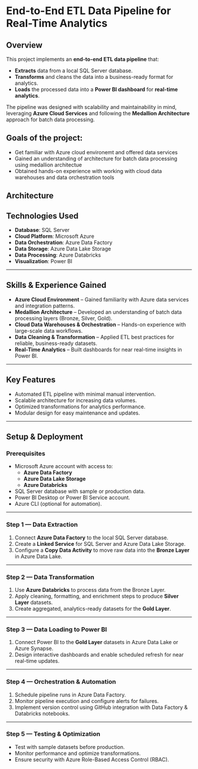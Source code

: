 # End-to-End ETL Data Pipeline for Real-Time Analytics

## **Overview**
This project implements an **end-to-end ETL data pipeline** that:
- **Extracts** data from a local SQL Server database.
- **Transforms** and cleans the data into a business-ready format for analytics.
- **Loads** the processed data into a **Power BI dashboard** for **real-time analytics**.

The pipeline was designed with scalability and maintainability in mind, leveraging **Azure Cloud Services** and following the **Medallion Architecture** approach for batch data processing.

## **Goals of the project:**
- Get familiar with Azure cloud environemt and offered data services
- Gained an understanding of architecture for batch data processing using medallion architectue
- Obtained hands-on experience with working with cloud data warehouses and data orchestration tools

## **Architecture**


    
## **Technologies Used**
- **Database**: SQL Server
- **Cloud Platform**: Microsoft Azure
- **Data Orchestration**: Azure Data Factory
- **Data Storage**: Azure Data Lake Storage
- **Data Processing**: Azure Databricks
- **Visualization**: Power BI

---

## **Skills & Experience Gained**
- **Azure Cloud Environment** – Gained familiarity with Azure data services and integration patterns.
- **Medallion Architecture** – Developed an understanding of batch data processing layers (Bronze, Silver, Gold).
- **Cloud Data Warehouses & Orchestration** – Hands-on experience with large-scale data workflows.
- **Data Cleaning & Transformation** – Applied ETL best practices for reliable, business-ready datasets.
- **Real-Time Analytics** – Built dashboards for near real-time insights in Power BI.

---

## **Key Features**
- Automated ETL pipeline with minimal manual intervention.
- Scalable architecture for increasing data volumes.
- Optimized transformations for analytics performance.
- Modular design for easy maintenance and updates.

---

## **Setup & Deployment**

### **Prerequisites**
- Microsoft Azure account with access to:
  - **Azure Data Factory**
  - **Azure Data Lake Storage**
  - **Azure Databricks**
- SQL Server database with sample or production data.
- Power BI Desktop or Power BI Service account.
- Azure CLI (optional for automation).

---

### **Step 1 — Data Extraction**
1. Connect **Azure Data Factory** to the local SQL Server database.
2. Create a **Linked Service** for SQL Server and Azure Data Lake Storage.
3. Configure a **Copy Data Activity** to move raw data into the **Bronze Layer** in Azure Data Lake.

---

### **Step 2 — Data Transformation**
1. Use **Azure Databricks** to process data from the Bronze Layer.
2. Apply cleaning, formatting, and enrichment steps to produce **Silver Layer** datasets.
3. Create aggregated, analytics-ready datasets for the **Gold Layer**.

---

### **Step 3 — Data Loading to Power BI**
1. Connect Power BI to the **Gold Layer** datasets in Azure Data Lake or Azure Synapse.
2. Design interactive dashboards and enable scheduled refresh for near real-time updates.

---

### **Step 4 — Orchestration & Automation**
1. Schedule pipeline runs in Azure Data Factory.
2. Monitor pipeline execution and configure alerts for failures.
3. Implement version control using GitHub integration with Data Factory & Databricks notebooks.

---

### **Step 5 — Testing & Optimization**
- Test with sample datasets before production.
- Monitor performance and optimize transformations.
- Ensure security with Azure Role-Based Access Control (RBAC).

